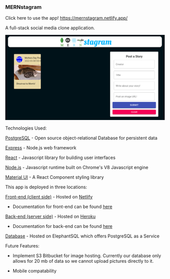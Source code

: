 ### MERNstagram ###

Click here to use the app! https://mernstagram.netlify.app/

A full-stack social media clone application.

![Mernstagram App Picture](./client/src/images/App_Image.png)

Technologies Used:

[PostgreSQL](https://www.postgresql.org/) - Open source object-relational Database for persistent data

[Express](https://expressjs.com/) - Node.js web framework

[React](https://reactjs.org/) - Javascript library for building user interfaces

[Node.js](https://nodejs.org) - Javascript runtime built on Chrome's V8 Javascript engine

[Material UI](https://mui.com/) - A React Component styling library

This app is deployed in three locations:

[Front-end (client side)](https://mernstagram.netlify.app/) - Hosted on [Netlify](https://www.netlify.com/)

- Documentation for front-end can be found [here](https://github.com/BenjaminBanwart/MERNstagram/tree/main/client#readme)

[Back-end (server side)](https://mernstagram-api.herokuapp.com/) - Hosted on [Heroku](https://www.heroku.com)

- Documentation for back-end can be found [here](https://github.com/BenjaminBanwart/MERNstagram/tree/main/server#readme)

[Database](https://www.elephantsql.com/) - Hosted on ElephantSQL which offers PostgreSQL as a Service

Future Features:

- Implement S3 Bitbucket for image hosting. Currently our database only allows for 20 mb of data so we cannot upload pictures directly to it. 

- Mobile compatability
